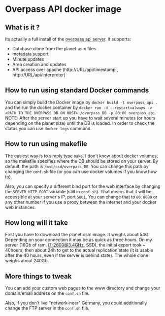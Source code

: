 # Overpass API docker image

## What is it ?
Its actually a full install of the [overpass api server](http://overpass-api.de/). It supports:

* Database clone from the planet.osm files
* metadata support
* Minute updates
* Area creation and updates
* API access over apache (http://URL/api/timestamp , http://URL/api/interpreter)

## How to run using standard Docker commands
You can simply build the Docker image by `docker build -t overpass_api .` and the run the docker container by `docker run -d --restart=always -v <PATH TO THE OVERPASS DB ON HOST>:/overpass_DB -p 80:80 overpass_api`.
NOTE: After the server start up you have to wait several minutes (or hours depending on the planet size) until the DB is loaded. In order to check the status you can use `docker logs` command.

## How to run using makefile
The easiest way is to simply type `make`.
I don't know about docker volumes, so the makefile specifies where the DB should 
be stored on your server. By default, the path is `/mnt/ssd/overpass_DB`. You 
can change this path by changing the `conf.sh` file (or you can use docker 
volumes if you know how to).

Also, you can specify a different bind port for the web interface by changing 
the `SERVER_HTTP_PORT` variable (still in `conf.sh`). That means that it will be 
accessible at your server's IP, port `5001`. You can change that to `80`, `8080` 
or any other number if you use a proxy between the internet and your docker web 
instances.

## How long will it take
First you have to download the planet.osm image. It weighs about 54G. Depending 
on your connection it may be as quick as three hours.
On my server (16Gb of ram, i7-2600@3.4GHz, SSD), the initial export took ~ 
40hours, then about 24h to get to the actual replication state (it is usable 
after the 40 hours, even if the server is behind state).  The whole clone weighs 
about 240Gb.

## More things to tweak
You can add your custom web pages to the www directory and change your 
domain/email address on the `conf.sh` file.

Also, if you don't live "network-near" Germany, you could additionally change 
the FTP server in the `conf.sh` file.


